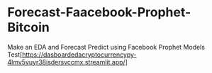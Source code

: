 # Forecast-Faacebook-Prophet-Bitcoin
Make an EDA and Forecast Predict using Facebook Prophet Models
Test[https://dasboardedacryptocurrencypy-4lmv5vuyr38isdersvccmx.streamlit.app/]
